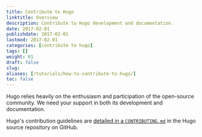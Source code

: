 ```yaml
---
title: Contribute to Hugo
linktitle: Overview
description: Contribute to Hugo development and documentation.
date: 2017-02-01
publishdate: 2017-02-01
lastmod: 2017-02-01
categories: [contribute to hugo]
tags: []
weight: 01
draft: false
slug:
aliases: [/tutorials/how-to-contribute-to-hugo/]
toc: false
---
```


Hugo relies heavily on the enthusiasm and participation of the open-source community. We need your support in both its development and documentation.

Hugo's contribution guidelines are [detailed in a `CONTRIBUTING.md`](https://github.com/spf13/hugo/blob/master/CONTRIBUTING.md) in the Hugo source repository on GitHub.